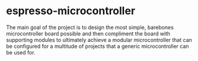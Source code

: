 # espresso-microcontroller

The main goal of the project is to design the most simple, barebones microcontroller board possible and then compliment the board with supporting modules to ultimately achieve a modular microcontroller that can be configured for a multitude of projects that a generic microcontroller can be used for. 
